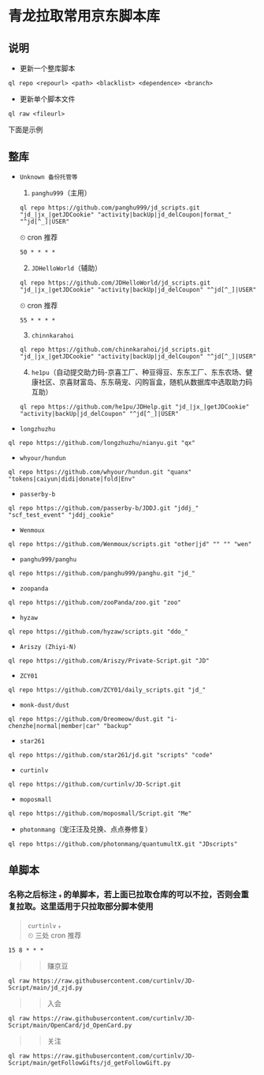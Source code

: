 # 青龙拉取常用京东脚本库
## 说明
- 更新一个整库脚本
```
ql repo <repourl> <path> <blacklist> <dependence> <branch>
```
- 更新单个脚本文件
```
ql raw <fileurl>
```
下面是示例

## 整库
- `Unknown 备份托管等`

  1. `panghu999`（主用）
  ```
  ql repo https://github.com/panghu999/jd_scripts.git "jd_|jx_|getJDCookie" "activity|backUp|jd_delCoupon|format_" "^jd[^_]|USER"
  ```
  ⏲ cron 推荐
  ```
  50 * * * *
  ```
  2. `JDHelloWorld`（辅助）
  ```
  ql repo https://github.com/JDHelloWorld/jd_scripts.git "jd_|jx_|getJDCookie" "activity|backUp|jd_delCoupon" "^jd[^_]|USER"
  ```
  ⏲ cron 推荐
  ```
  55 * * * *
  ```
  3. `chinnkarahoi`
  ```
  ql repo https://github.com/chinnkarahoi/jd_scripts.git "jd_|jx_|getJDCookie" "activity|backUp|jd_delCoupon" "^jd[^_]|USER"
  ```
  4. `he1pu`（自动提交助力码-京喜工厂、种豆得豆、东东工厂、东东农场、健康社区、京喜财富岛、东东萌宠、闪购盲盒，随机从数据库中选取助力码互助）
  ```
  ql repo https://github.com/he1pu/JDHelp.git "jd_|jx_|getJDCookie" "activity|backUp|jd_delCoupon" "^jd[^_]|USER"
  ```
  
- `longzhuzhu`
```
ql repo https://github.com/longzhuzhu/nianyu.git "qx"
```
- `whyour/hundun`
```
ql repo https://github.com/whyour/hundun.git "quanx" "tokens|caiyun|didi|donate|fold|Env"
```
- `passerby-b`
```
ql repo https://github.com/passerby-b/JDDJ.git "jddj_" "scf_test_event" "jddj_cookie"
```
- `Wenmoux`
```
ql repo https://github.com/Wenmoux/scripts.git "other|jd" "" "" "wen"
```
- `panghu999/panghu`
```
ql repo https://github.com/panghu999/panghu.git "jd_"
```
- `zoopanda`
```
ql repo https://github.com/zooPanda/zoo.git "zoo"
```
- `hyzaw`
```
ql repo https://github.com/hyzaw/scripts.git "ddo_"
```
- `Ariszy (Zhiyi-N)`
```
ql repo https://github.com/Ariszy/Private-Script.git "JD"
```
- `ZCY01`
```
ql repo https://github.com/ZCY01/daily_scripts.git "jd_"
```
- `monk-dust/dust`
```
ql repo https://github.com/Oreomeow/dust.git "i-chenzhe|normal|member|car" "backup"
```
- `star261`
```
ql repo https://github.com/star261/jd.git "scripts" "code" 
```
- `curtinlv`
```
ql repo https://github.com/curtinlv/JD-Script.git
```
- `moposmall`
```
ql repo https://github.com/moposmall/Script.git "Me"
```
- `photonmang`（宠汪汪及兑换、点点券修复）
```
ql repo https://github.com/photonmang/quantumultX.git "JDscripts"
```

## 单脚本
### 名称之后标注`﹢`的单脚本，若上面已拉取仓库的可以不拉，否则会重复拉取。这里适用于只拉取部分脚本使用
> `curtinlv`﹢  
⏲ 三处 cron 推荐
```
15 8 * * *
```
>> 赚京豆
```
ql raw https://raw.githubusercontent.com/curtinlv/JD-Script/main/jd_zjd.py
```
>> 入会
```
ql raw https://raw.githubusercontent.com/curtinlv/JD-Script/main/OpenCard/jd_OpenCard.py
```
>> 关注
```
ql raw https://raw.githubusercontent.com/curtinlv/JD-Script/main/getFollowGifts/jd_getFollowGift.py
```
